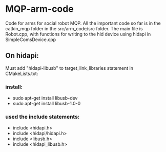 # MQP-arm-code

Code for arms for social robot MQP. 
All the important code so far is in the catkin_mqp folder in the src/arm_code/src folder. 
The main file is Robot.cpp, with functions for writing to the hid device using hidapi in SimpleComsDevice.cpp

## On hidapi:
Must add "hidapi-libusb" to target_link_libraries statement in CMakeLists.txt:

### install:
- sudo apt-get install libusb-dev
- sudo apt-get install libusb-1.0-0

### used the include statements:
- include <hidapi.h>
- include <hidapi/hidapi.h>
- include <libusb.h>
- include <hidapi_libusb.h>